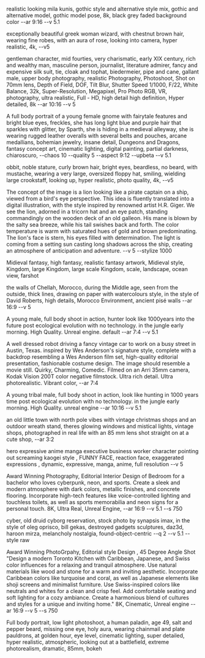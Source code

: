 realistic looking mila kunis, gothic style and alternative style mix, gothic and alternative model, gothic model pose, 8k, black grey faded background color --ar 9:16 --v 5.1

exceptionally beautiful greek woman wizard, with chestnut brown hair, wearing fine robes, with an aura of rose, looking into camera, hyper realistic, 4k, --v5

gentleman character, mid fourties, very charismatic, early XIX century, rich and wealthy man, masculine person, journalist, literature admirer, fancy and expensive silk suit, tie, cloak and tophat, biedermeier, pipe and cane, gallant male, upper body photography, realistic Photography, Photoshoot, Shot on 70mm lens, Depth of Field, DOF, Tilt Blur, Shutter Speed 1/1000, F/22, White Balance, 32k, Super-Resolution, Megapixel, Pro Photo RGB, VR, photography, ultra realistic, Full - HD, high detail high definition, Hyper detailed, 8k --ar 10:16 --v 5

A full body portrait of a young female gnome with fairytale features and bright blue eyes, freckles, she has long light blue and purple hair that sparkles with glitter, by Sparth, she is hiding in a medieval alleyway, she is wearing rugged leather overalls with several belts and pouches, arcane medallians, bohemian jewelry, insane detail, Dungeons and Dragons, fantasy concept art, cinematic lighting, digital painting, partial darkness, chiaroscuro, --chaos 10 --quality 5 --aspect 9:12 --upbeta --v 5.1

obbit, noble stature, curly brown hair, bright eyes, beardless, no beard, with mustache, wearing a very large, oversized floppy hat, smiling, wielding large crookstaff, looking up, hyper realistic, photo quality, 4k, --v5

The concept of the image is a lion looking like a pirate captain on a ship, viewed from a bird's eye perspective. This idea is fluently translated into a digital illustration, with the style inspired by renowned artist H.R. Giger. We see the lion, adorned in a tricorn hat and an eye patch, standing commandingly on the wooden deck of an old galleon. His mane is blown by the salty sea breeze, while his tail swishes back and forth. The color temperature is warm with saturated hues of gold and brown predominating. The lion's face is stern, his eyes filled with determination. The light is coming from a setting sun casting long shadows across the ship, creating an atmosphere of anticipation and adventure. --v 5 --stylize 1000

Midieval fantasy, high fantasy, realistic fantasy artwork, Midieval style, Kingdom, large Kingdom, large scale Kingdom, scale, landscape, ocean view, farshot

the walls of Chellah, Morocco, during the Middle age, seen from the outside, thick lines, drawing on paper with watercolours style, in the style of David Roberts, high details, Morocco Environment, ancient pisé walls --ar 16:9 --v 5

A young male, full body shoot in action, hunter look like 1000years into the future post ecological evolution with no technology. in the jungle early morning. High Quality. Unreal engine. default --ar 7:4 --v 5.1 

A well dressed robot driving a fancy vintage car to work on a busy street in Austin, Texas. inspired by Wes Anderson's signature style, complete with a backdrop resembling a Wes Anderson film set, high-quality editorial presentation, fashionable costume design. The image should resemble a movie still. Quirky, Charming, Comedic. Filmed on an Arri 35mm camera, Kodak Vision 200T color negative filmstock. Ultra rich detail. Ultra photorealistic. Vibrant color, --ar 7:4

A young tribal male, full body shoot in action, look like hunting in 1000 years time post ecological evolution with no technology. in the jungle early morning. High Quality. unreal engine --ar 10:16 --v 5.1 

an old little town with north pole vibes with vintage christmas shops and an outdoor wreath stand, theres glowing windows and mistical lights, vintage shops, photographed in real life with an 85 mm lens shot straight on at a cute shop, --ar 3:2 

hero expressive anime manga executive business worker character pointing out screaming kaogei style , FUNNY FACE, reaction face, exaggerated expressions , dynamic, expressive, manga, anime, full resolution --v 5

Award Winning Photography, Editorial Interior Design of Bedroom for a bachelor who loves cyberpunk, neon, and sports. Create a sleek and modern atmosphere with dark colors, metallic finishes, and concrete flooring. Incorporate high-tech features like voice-controlled lighting and touchless toilets, as well as sports memorabilia and neon signs for a personal touch. 8K, Ultra Real, Unreal Engine, --ar 16:9 --v 5.1 --s 750

cyber, old druid cyborg reservation, stock photo by synapsis imax, in the style of oleg oprisco, bill gekas, destroyed gadgets sculptures, daz3d, haroon mirza, melancholy nostalgia, found-object-centric --q 2 --v 5.1 --style raw

Award Winning PhotoGrpahy, Editorial style Design , 45 Degree Angle Shot "Design a modern Toronto Kitchen with Caribbean, Japanese, and Swiss color influences for a relaxing and tranquil atmosphere. Use natural materials like wood and stone for a warm and inviting aesthetic. Incorporate Caribbean colors like turquoise and coral, as well as Japanese elements like shoji screens and minimalist furniture. Use Swiss-inspired colors like neutrals and whites for a clean and crisp feel. Add comfortable seating and soft lighting for a cozy ambiance. Create a harmonious blend of cultures and styles for a unique and inviting home." 8K, Cinematic, Unreal engine --ar 16:9 --v 5 --s 750

Full body portrait, low light photoshoot, a human paladin, age 49, salt and pepper beard, missing one eye, holy aura, wearing chainmail and plate pauldrons, at golden hour, eye level, cinematic lighting, super detailed, hyper realistic, atmospheric, looking out at a battlefield, extreme photorealism, dramatic, 85mm, bokeh
